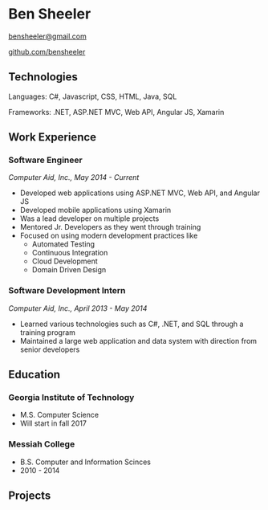 # Ben Sheeler
[bensheeler@gmail.com](mailto:bensheeler@gmail.com)

[github.com/bensheeler](https://www.github.com/bensheeler)

## Technologies
Languages: C#, Javascript, CSS, HTML, Java, SQL

Frameworks: .NET, ASP.NET MVC, Web API, Angular JS, Xamarin

## Work Experience
### Software Engineer
*Computer Aid, Inc., May 2014 - Current*
* Developed web applications using ASP.NET MVC, Web API, and Angular JS
* Developed mobile applications using Xamarin
* Was a lead developer on multiple projects
* Mentored Jr. Developers as they went through training
* Focused on using modern development practices like
  * Automated Testing
  * Continuous Integration
  * Cloud Development
  * Domain Driven Design
  
### Software Development Intern
*Computer Aid, Inc., April 2013 - May 2014*
* Learned various technologies such as C#, .NET, and SQL through a training program
* Maintained a large web application and data system with direction from senior developers

## Education
### Georgia Institute of Technology
* M.S. Computer Science
* Will start in fall 2017

### Messiah College
* B.S. Computer and Information Scinces
* 2010 - 2014

## Projects
